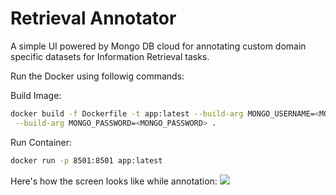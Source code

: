 # Retrieval Annotator
A simple UI powered by Mongo DB cloud for annotating custom domain specific datasets for Information Retrieval tasks.

Run the Docker using followig commands:

Build Image:
```bash
docker build -f Dockerfile -t app:latest --build-arg MONGO_USERNAME=<MONGO_USERNAME> \
 --build-arg MONGO_PASSWORD=<MONGO_PASSWORD> . 
```

Run Container:
```bash
docker run -p 8501:8501 app:latest
```

Here's how the screen looks like while annotation:
<img src="https://user-images.githubusercontent.com/6007894/132026752-2cb1a0ad-9304-4746-bf04-d4177a4d2218.png"/>


